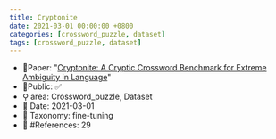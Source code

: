 ```yaml
---
title: Cryptonite
date: 2021-03-01 00:00:00 +0800
categories: [crossword_puzzle, dataset]
tags: [crossword_puzzle, dataset]
---
```


- 📙Paper: "[Cryptonite: A Cryptic Crossword Benchmark for Extreme Ambiguity in Language](https://www.semanticscholar.org/paper/Cryptonite%3A-A-Cryptic-Crossword-Benchmark-for-in-Efrat-Shaham/538f8e8a36e70ca408f2c5fb6f10f303c52fc317)"
- 🔑Public: ✅
- ⚲ area: Crossword_puzzle, Dataset
- 📅 Date: 2021-03-01
- 🔎 Taxonomy: fine-tuning
- 📝 #References: 29
